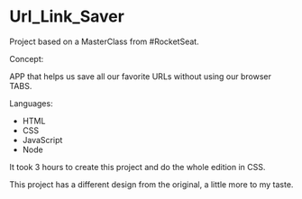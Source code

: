 # Url_Link_Saver


Project based on a MasterClass from #RocketSeat. 

Concept: 

APP that helps us save all our favorite URLs without using our browser TABS. 

Languages: 

- HTML
- CSS
- JavaScript 
- Node

It took 3 hours to create this project and do the whole edition in CSS. 

This project has a different design from the original, a little more to my taste.
